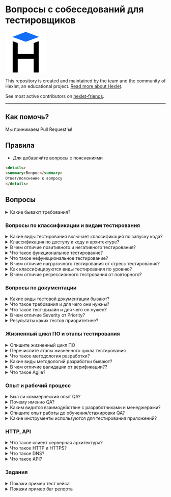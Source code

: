 # Вопросы с собеседований для тестировщиков

[![Hexlet Ltd. logo](https://raw.githubusercontent.com/Hexlet/assets/master/images/hexlet_logo128.png)](https://hexlet.io/?utm_source=github&utm_medium=link&utm_campaign=ru-test-assignments)

This repository is created and maintained by the team and the community of Hexlet, an educational project. [Read more about Hexlet](https://hexlet.io/?utm_source=github&utm_medium=link&utm_campaign=ru-test-assignments).

See most active contributors on [hexlet-friends](https://friends.hexlet.io/).

----

## Как помочь?

Мы принимаем Pull Request'ы!

## Правила

* Для добавляйте вопросы с пояснениями

```html
<details>
<summary>Вопрос</summary>
Ответ/пояснение к вопросу
</details>
```

## Вопросы

<details>
<summary>Какие бывают требования?</summary>
По объекту требования:

* Функциональные – определяют действия, которые система должна быть способной выполнить
* Нефункциональные – определяют свойства, которые система должна демонстрировать, или ограничения, которые она должна соблюдать, не относящиеся к поведению системы
* По степени зафиксированности:

Явные или прямые – техническая документация, спецификация, юзер-стори, и т.д.
Неявные или косвенные – опыт, здравый смысл, стандарты
Производные – требования, вытекающие из явных требований
</details>

### Вопросы по классификации и видам тестирования

<details>
<summary>Какие виды тестирования включает классификация по запуску кода?</summary>
статическое/динамическое.
</details>

<details>
<summary>Классификация по доступу к коду и архитектуре?</summary>
white/grey/black box
</details>

<details>
<summary>В чем отличие позитивного и негативного тестирования?</summary>
перечислите по несколько видов для позитивного и негативного тестрования
</details>

<details>
<summary>Что такое функциональное тестирование?</summary>
перечислите несколько видов
</details>

<details>
<summary>Что такое нефункциональное тестирование?</summary>
перечислите несколько видов
</details>

<details>
<summary>В чем отличие нагрузочного тестирования от стресс тестирования?</summary>
приведите по примеру на каждый вид
</details>

<details>
<summary>Как классифицируются виды тестирования по уровню?</summary>
Unit-тестирование, интеграционное, системное, приемочное
</details>

<details>
<summary>В чем отличие регрессионного тестрования от повторного?</summary>
</details>

### Вопросы по документации

<details>
<summary>Какие виды тестовой документации бывают?</summary>
Для чего и кем она используется?
</details>

<details>
<summary>Что такое требования и для чего они нужны?</summary>
Перечислите атрибуты, которыми должны обладать требования
</details>

<details>
<summary>Что такое тест-дизайн и для чего он нужен?</summary>
Перечислите техники тест-дизайна?
</details>

<details>
<summary>В чем отличие Severity от Priority?</summary>
Кто назначает каждый из параметров?
</details>

<details>
<summary>Результаты каких тестов приоритетнее?</summary>
</details>

### Жизненный цикл ПО и этапы тестирования

<details>
<summary>Опишите жизненный цикл ПО</summary>
  Какова роль QA на каждом из этапов, и когда QA подключается к разработке?
</details>

<details>
<summary>Перечислите этапы жизненного цикла тестирования</summary>
</details>

<details>
<summary>Что такое методология разработки?</summary>
  Для чего она нужна?
</details>

<details>
<summary>Какие виды методологий разработки бывают?</summary>
  Назовите плюсы и минусы каждого вида
</details>

<details>
<summary>В чем отличие валидации от верификации??</summary>
</details>

<details>
<summary>Что такое Agile?</summary>
</details>

### Опыт и рабочий процесс

<details>
<summary>Был ли коммерческий опыт QA?</summary>
  Если да, то что приходилось делать? Были ли действующие проекты с реальными пользователями?
  Если нет, то как ставились, выполнялись и проверялись задачи?
</details>

<details>
<summary>Почему именно QA?</summary>
QA - это интерес надолго или трамплин для чего-то большего?
</details>

<details>
<summary>Каким видится взаимодействие с разработчиками и менеджерами?</summary>
Если был опыт, поделитесь плюсами и минусами.
</details>

<details>
<summary>Опишите опыт работы до обучения/стажировки QA?</summary>
</details>

<details>
<summary>Какие инструменты используются для тестирования приложений?</summary>
</details>

### HTTP, API
<details>
<summary>Что такое клиент серверная архитектура?</summary>
Опишите принцип работы.
</details>

<details>
<summary>Что такое HTTP и HTTPS?</summary>
В чем разница между ними?
</details>

<details>
<summary>Что такое DNS?</summary>
Что происходит, когда в браузере переходишь на страницу?
</details>

<details>
<summary>Что такое API?</summary>
Для чего используется? Приведите пример.
</details>

### Задания

<details>
<summary>Покажи пример тест кейса</summary>
</details>

<details>
<summary>Покажи пример баг репорта</summary>
</details>
